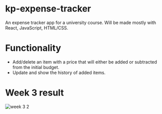 # kp-expense-tracker

An expense tracker app for a university course. Will be made mostly with React, JavaScript, HTML/CSS.

# Functionality

- Add/delete an item with a price that will either be added or subtracted from the initial budget.
- Update and show the history of added items.

# Week 3 result

![week 3 2](https://user-images.githubusercontent.com/52035985/139581639-2d0b8e2a-330d-44b3-8883-a3206e25e398.png)
